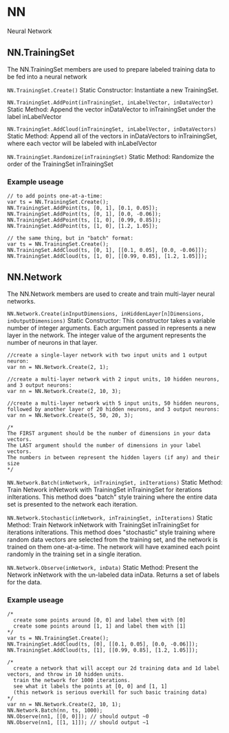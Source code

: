 # NN
Neural Network

## NN.TrainingSet

The NN.TrainingSet members are used to prepare labeled training data to be fed into a neural network

`NN.TrainingSet.Create()`
Static Constructor:
Instantiate a new TrainingSet.

`NN.TrainingSet.AddPoint(inTrainingSet, inLabelVector, inDataVector)`
Static Method:
Append the vector inDataVector to inTrainingSet under the label inLabelVector

`NN.TrainingSet.AddCloud(inTrainingSet, inLabelVector, inDataVectors)`
Static Method:
Append all of the vectors in inDataVectors to inTrainingSet, where each vector will be labeled with inLabelVector

`NN.TrainingSet.Randomize(inTrainingSet)`
Static Method:
Randomize the order of the TrainingSet inTrainingSet

### Example useage

    // to add points one-at-a-time:
    var ts = NN.TrainingSet.Create();
    NN.TrainingSet.AddPoint(ts, [0, 1], [0.1, 0.05]);
    NN.TrainingSet.AddPoint(ts, [0, 1], [0.0, -0.06]);
    NN.TrainingSet.AddPoint(ts, [1, 0], [0.99, 0.85]);
    NN.TrainingSet.AddPoint(ts, [1, 0], [1.2, 1.05]);
    
    // the same thing, but in "batch" format:
    var ts = NN.TrainingSet.Create();
    NN.TrainingSet.AddCloud(ts, [0, 1], [[0.1, 0.05], [0.0, -0.06]]);
    NN.TrainingSet.AddCloud(ts, [1, 0], [[0.99, 0.85], [1.2, 1.05]]);



## NN.Network

The NN.Network members are used to create and train multi-layer neural networks.

`NN.Network.Create(inInputDimensions, inHiddenLayer[n]Dimensions, inOutputDimensions)`
Static Constructor: This constructor takes a variable number of integer arguments.
Each argument passed in represents a new layer in the network.
The integer value of the argument represents the number of neurons in that layer.

    //create a single-layer network with two input units and 1 output neuron:
    var nn = NN.Network.Create(2, 1);
    
    //create a multi-layer network with 2 input units, 10 hidden neurons, and 3 output neurons:
    var nn = NN.Network.Create(2, 10, 3);
    
    //create a multi-layer network with 5 input units, 50 hidden neurons, followed by another layer of 20 hidden neurons, and 3 output neurons:
    var nn = NN.Network.Create(5, 50, 20, 3);
    
    /*
    The FIRST argument should be the number of dimensions in your data vectors.
    The LAST argument should the number of dimensions in your label vectors.
    The numbers in between represent the hidden layers (if any) and their size
    */

`NN.Network.Batch(inNetwork, inTrainingSet, inIterations)`
Static Method: Train Network inNetwork with TrainingSet inTrainingSet for iterations inIterations.
This method does "batch" style training where the entire data set is presented to the network each iteration.

`NN.Network.Stochastic(inNetwork, inTrainingSet, inIterations)`
Static Method: Train Network inNetwork with TrainingSet inTrainingSet for iterations inIterations.
This method does "stochastic" style training where random data vectors are selected from the training set, and the network is trained on them one-at-a-time.
The network will have examined each point randomly in the training set in a single iteration.

`NN.Network.Observe(inNetwork, inData)`
Static Method: Present the Network inNetwork with the un-labeled data inData. Returns a set of labels for the data.

### Example useage

    /*
      create some points around [0, 0] and label them with [0]
      create some points around [1, 1] and label them with [1]
    */
    var ts = NN.TrainingSet.Create();
    NN.TrainingSet.AddCloud(ts, [0], [[0.1, 0.05], [0.0, -0.06]]);
    NN.TrainingSet.AddCloud(ts, [1], [[0.99, 0.85], [1.2, 1.05]]);
    
    /*
      create a network that will accept our 2d training data and 1d label vectors, and throw in 10 hidden units.
      train the network for 1000 iterations.
      see what it labels the points at [0, 0] and [1, 1]
      (this network is serious overkill for such basic training data)
    */
    var nn = NN.Network.Create(2, 10, 1);
    NN.Network.Batch(nn, ts, 1000);
    NN.Observe(nn1, [[0, 0]]); // should output ~0
    NN.Observe(nn1, [[1, 1]]); // should output ~1
